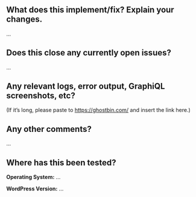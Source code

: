 <!--

### Your checklist for this pull request
Thanks for sending a pull request! Please make sure you click the link above to view the contribution guidelines, then fill out the blanks below.

🚨 Please review the [guidelines for contributing](/.github/CONTRIBUTING.md) to this repository.

- [ ] Make sure your PR title follows Conventional Commit standards. See: [https://www.conventionalcommits.org/en/v1.0.0/#specification](https://www.conventionalcommits.org/en/v1.0.0/#specification)
- [ ] Make sure you are making a pull request against the **develop branch** (left side). Also you should start *your branch* off *our master*.
- [ ] Make sure you are requesting to pull request from a **topic/feature/bugfix branch** (right side). Don't pull request from your master!

-->

What does this implement/fix? Explain your changes.
---------------------------------------------------
…


Does this close any currently open issues?
------------------------------------------
…


Any relevant logs, error output, GraphiQL screenshots, etc?
-------------------------------------
(If it’s long, please paste to https://ghostbin.com/ and insert the link here.)


Any other comments?
-------------------
…


Where has this been tested?
---------------------------
**Operating System:** …

**WordPress Version:** …
